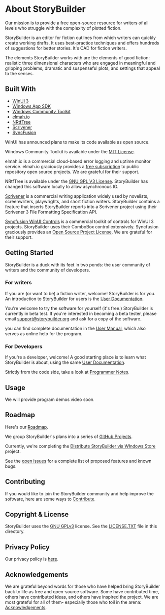 # About StoryBuilder

Our mission is to provide a free open-source resource for writers of all levels who struggle with the complexity of plotted fiction.

StoryBuilder is an editor for fiction outlines from which writers can quickly create working drafts. It uses best-practice techniques and offers hundreds of suggestions for better stories. It's CAD for fiction writers.

The elements StoryBuilder works with are the elements of good fiction: realistic three 
dimensional characters who are engaged in meaningful and gripping problems, dramatic 
and suspenseful plots, and settings that appeal to the senses.

## Built With

* [WinUI 3][1]
* [Windows App SDK][2]
* [Windows Community Toolkit][3]
* [elmah.io][4]
* [NRtfTree][5]
* [Scrivener][6]
* [SyncFusion][7]

WinUI has announced plans to make its code available as open source.

Windows Community Toolkit is available under the [MIT License][14].

elmah.io is a commercial cloud-based error logging and uptime monitor service. elmah.io graciously provides a [free subscription][15] to public repository open source projects. We are grateful for their support.

NRtfTree is available under the [GNU GPL V3 License][16]. StoryBuilder has changed this software locally to allow
asynchronous IO.

[Scrivener][6] is a commercial writing application widely used by novelists, screenwriters, playwrights, and short fiction writers. 
StoryBuilder contains a feature that inserts StoryBuilder reports into a Scrivener project using their Scrivener 3 File Formatting Specification API. 

[Syncfusion WinUI Controls][7] is a commercial toolkit of controls for WinUI 3 projects. StoryBuilder uses their 
ComboBox control extensively. Syncfusion graciously provides an [Open Source Project License][17]. We are grateful 
for their support.   


## Getting Started

StoryBuilder is a duck with its feet in two ponds: the user community of writers and the community of developers. 

### For writers

If you are (or want to be) a fiction writer, welcome! StoryBuilder is for you. An introduction to StoryBuilder 
for users is the [User Documentation][9].

You're welcome to try the software for yourself (it's free.) StoryBuilder is currently in beta test. If you're interested 
in becoming a beta tester, please email support@storybuilder.org and ask for a copy of the software.

you can find complete documentation in the [User Manual][8], which also serves as online help for the program.

### For Developers

If you're a developer, welcome! A good starting place is to learn what StoryBuilder is about, using the 
same [User Documentation][9].

Strictly from the code side, take a look at [Programmer Notes][10].

## Usage

We will provide program demos video soon.

## Roadmap

Here's our [Roadmap][24].

We group StoryBuilder's plans into a series of [GitHub Projects][18].

Currently, we're completing the [Distribute StoryBuilder via WIndows Store][19] project.

See the [open issues](https://github.com/storybuilder-org/StoryBuilder-2/issues) for a complete list of proposed 
features and known bugs.

## Contributing

If you would like to join the StoryBuilder community and help improve the software,
here are some ways to [Contribute][13].


## Copyright & License

StoryBuilder uses the [GNU GPLv3][20] license.
See the [LICENSE.TXT][23] file in this directory. 

## Privacy Policy

Our privacy policy is [here][22].

## Acknowledgements

We are grateful beyond words for those who have helped bring StoryBuilder back to life as free and open-source software. Some have contributed time, others have contributed ideas, and others have inspired the project.
We are most grateful for all of them- especially those who toil in the arena:
[Acknowledgements][21].

[1]:https://microsoft.github.io/microsoft-ui-xaml/
[2]:https://github.com/microsoft/WindowsAppSDK#readme
[3]:https://github.com/CommunityToolkit/WindowsCommunityToolkit#readme
[4]:https://elmah.io/
[5]:https://github.com/sgolivernet/nrtftree#readme
[6]:https://www.literatureandlatte.com/scrivener/overview
[7]:https://www.syncfusion.com/winui-controls
[8]:https://storybuilder-org.github.io/StoryBuilder-2/
[9]:https://github.com/storybuilder-org/StoryBuilder-2/blob/master/USERNOTES.md
[10]:https://github.com/storybuilder-org/StoryBuilder-2/blob/master/DEVNOTES.md
[11]:https://visualstudio.microsoft.com/downloads/
[12]:https://docs.microsoft.com/en-us/windows/apps/windows-app-sdk/stable-channel
[13]:https://github.com/terrycox/StoryBuilder-2/blob/master/CONTRIBUTING.md
[14]:https://mit-license.org/
[15]:https://elmah.io/sponsorship/opensource/
[16]:https://github.com/sgolivernet/nrtftree/blob/master/LICENSE
[17]:https://www.syncfusion.com/sales/speciallicensingprograms
[18]:https://github.com/storybuilder-org/StoryBuilder-2/projects?type=beta
[19]:https://github.com/orgs/storybuilder-org/projects/3/
[20]:https://choosealicense.com/licenses/gpl-3.0/
[21]:https://github.com/storybuilder-org/StoryBuilder-2/blob/master/ACKNOWLEDGE.md
[22]:https://github.com/terrycox/StoryBuilder-2/blob/master/PRIVACY_POLICY.TXT
[23]:https://github.com/terrycox/StoryBuilder-2/blob/master/LICENSE.TXT
[24]:https://github.com/storybuilder-org/StoryBuilder-2/blob/master/ROADMAP.md

